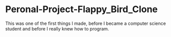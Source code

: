 # Peronal-Project-Flappy_Bird_Clone
This was one of the first things I made, before I became a computer science student and before I really knew how to program.
